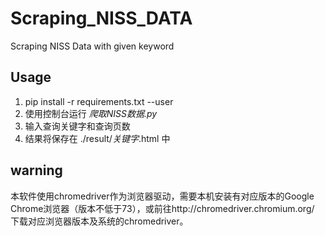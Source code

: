 # Scraping_NISS_DATA
Scraping NISS Data with given keyword

## Usage

1. pip install -r requirements.txt --user
1. 使用控制台运行 *爬取NISS数据.py*
2. 输入查询关键字和查询页数
3. 结果将保存在 ./result/*关键字*.html 中

## warning

本软件使用chromedriver作为浏览器驱动，需要本机安装有对应版本的Google Chrome浏览器（版本不低于73），或前往http://chromedriver.chromium.org/ 下载对应浏览器版本及系统的chromedriver。
